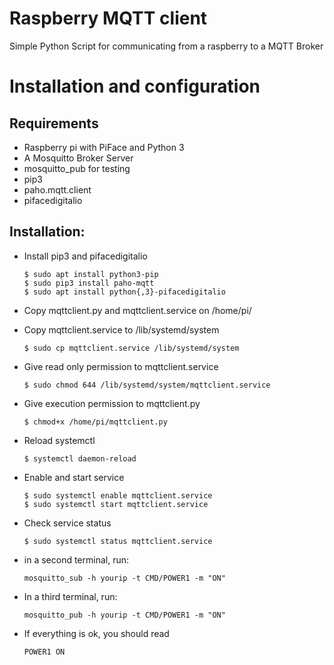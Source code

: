 # Raspberry MQTT client


Simple Python Script for communicating from a raspberry to a MQTT Broker

# Installation and configuration



## Requirements

* Raspberry pi with PiFace and Python 3
* A Mosquitto Broker Server
* mosquitto_pub for testing
* pip3
* paho.mqtt.client
* pifacedigitalio


## Installation:
* Install pip3 and pifacedigitalio
    ```
    $ sudo apt install python3-pip
    $ sudo pip3 install paho-mqtt
    $ sudo apt install python{,3}-pifacedigitalio
    ```
* Copy mqttclient.py and mqttclient.service on /home/pi/

* Copy mqttclient.service to /lib/systemd/system
    ```
   $ sudo cp mqttclient.service /lib/systemd/system
    ```
* Give read only permission to mqttclient.service
    ```
   $ sudo chmod 644 /lib/systemd/system/mqttclient.service
    ```
* Give execution permission to mqttclient.py
    ```
   $ chmod+x /home/pi/mqttclient.py
    ```
* Reload systemctl
    ```
   $ systemctl daemon-reload
    ```
* Enable and start service
    ```
   $ sudo systemctl enable mqttclient.service
   $ sudo systemctl start mqttclient.service
    ```
* Check service status
    ```
   $ sudo systemctl status mqttclient.service
    ```
* in a second terminal, run:
    ```
    mosquitto_sub -h yourip -t CMD/POWER1 -m "ON"
    ```
* In a third terminal, run:
     ```
    mosquitto_pub -h yourip -t CMD/POWER1 -m "ON"
     ```
* If everything is ok, you should read
    ```
    POWER1 ON
    ```
